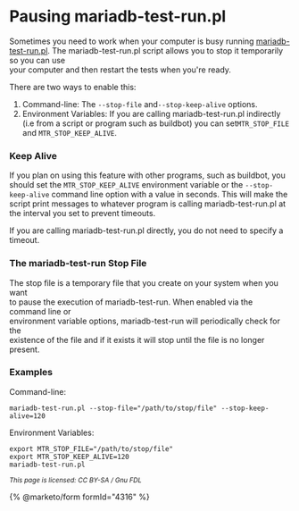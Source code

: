# Pausing mariadb-test-run.pl

Sometimes you need to work when your computer is busy running [mariadb-test-run.pl](https://mariadb.com/kb/en/mariadb-test-runpl-options). The mariadb-test-run.pl script allows you to stop it temporarily so you can use\
your computer and then restart the tests when you're ready.

There are two ways to enable this:

1. Command-line: The `--stop-file` and`--stop-keep-alive` options.
2. Environment Variables: If you are calling mariadb-test-run.pl indirectly\
   (i.e from a script or program such as buildbot) you can set`MTR_STOP_FILE` and `MTR_STOP_KEEP_ALIVE`.

### Keep Alive

If you plan on using this feature with other programs, such as buildbot, you should set the `MTR_STOP_KEEP_ALIVE` environment variable or the `--stop-keep-alive` command line option with a value in seconds. This will make the script print messages to whatever program is calling mariadb-test-run.pl at the interval you set to prevent timeouts.

If you are calling mariadb-test-run.pl directly, you do not need to specify a timeout.

### The mariadb-test-run Stop File

The stop file is a temporary file that you create on your system when you want\
to pause the execution of mariadb-test-run. When enabled via the command line or\
environment variable options, mariadb-test-run will periodically check for the\
existence of the file and if it exists it will stop until the file is no longer\
present.

### Examples

Command-line:

```
mariadb-test-run.pl --stop-file="/path/to/stop/file" --stop-keep-alive=120
```

Environment Variables:

```
export MTR_STOP_FILE="/path/to/stop/file"
export MTR_STOP_KEEP_ALIVE=120
mariadb-test-run.pl
```

<sub>_This page is licensed: CC BY-SA / Gnu FDL_</sub>

{% @marketo/form formId="4316" %}
